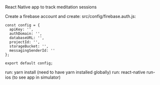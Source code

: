 React Native app to track meditation sessions

Create a firebase account and create: src/config/firebase.auth.js:

```
const config = {
  apiKey: '',
  authDomain: '',
  databaseURL: '',
  projectId: '',
  storageBucket: '',
  messagingSenderId: ''
};

export default config;
```

run: yarn install (need to have yarn installed globally)
run: react-native run-ios (to see app in simulator)
